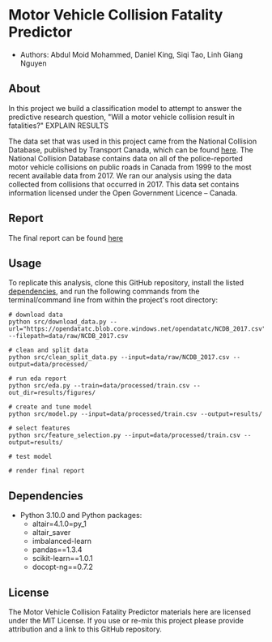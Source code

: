 # Motor Vehicle Collision Fatality Predictor

* Authors: Abdul Moid Mohammed, Daniel King, Siqi Tao, Linh Giang Nguyen

## About

In this project we build a classification model to attempt to answer the predictive research question, "Will a motor vehicle collision result in fatalities?" EXPLAIN RESULTS

The data set that was used in this project came from the National Collision Database, published by Transport Canada, which can be found [here](https://open.canada.ca/data/en/dataset/1eb9eba7-71d1-4b30-9fb1-30cbdab7e63a). The National Collision Database contains data on all of the police-reported motor vehicle collisions on public roads in Canada from 1999 to the most recent available data from 2017. We ran our analysis using the data collected from collisions that occurred in 2017. This data set contains information licensed under the Open Government Licence – Canada.

## Report

The final report can be found [here]("")

## Usage

To replicate this analysis, clone this GitHub repository, install the listed [dependencies](#Dependencies), and run the following commands from the terminal/command line from within the project's root directory:

```
# download data
python src/download_data.py --url="https://opendatatc.blob.core.windows.net/opendatatc/NCDB_2017.csv" --filepath=data/raw/NCDB_2017.csv

# clean and split data
python src/clean_split_data.py --input=data/raw/NCDB_2017.csv --output=data/processed/

# run eda report
python src/eda.py --train=data/processed/train.csv --out_dir=results/figures/

# create and tune model
python src/model.py --input=data/processed/train.csv --output=results/

# select features
python src/feature_selection.py --input=data/processed/train.csv --output=results/

# test model

# render final report

```

## Dependencies

* Python 3.10.0 and Python packages:
  * altair=4.1.0=py_1
  * altair_saver
  * imbalanced-learn
  * pandas==1.3.4
  * scikit-learn==1.0.1
  * docopt-ng==0.7.2

## License

The Motor Vehicle Collision Fatality Predictor materials here are licensed under the MIT License. If you use or re-mix this project please provide attribution and a link to this GitHub repository.
